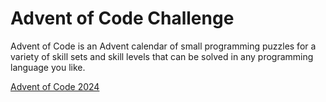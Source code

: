 # Advent of Code Challenge

Advent of Code is an Advent calendar of small programming puzzles for a variety of skill sets and skill levels that can be solved in any programming language you like. 

[Advent of Code 2024](https://adventofcode.com/2024)
